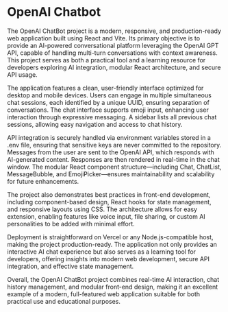 # OpenAI Chatbot
The OpenAI ChatBot project is a modern, responsive, and production-ready web application built using React and Vite. Its primary objective is to provide an AI-powered conversational platform leveraging the OpenAI GPT API, capable of handling multi-turn conversations with context awareness. This project serves as both a practical tool and a learning resource for developers exploring AI integration, modular React architecture, and secure API usage.

The application features a clean, user-friendly interface optimized for desktop and mobile devices. Users can engage in multiple simultaneous chat sessions, each identified by a unique UUID, ensuring separation of conversations. The chat interface supports emoji input, enhancing user interaction through expressive messaging. A sidebar lists all previous chat sessions, allowing easy navigation and access to chat history.

API integration is securely handled via environment variables stored in a .env file, ensuring that sensitive keys are never committed to the repository. Messages from the user are sent to the OpenAI API, which responds with AI-generated content. Responses are then rendered in real-time in the chat window. The modular React component structure—including Chat, ChatList, MessageBubble, and EmojiPicker—ensures maintainability and scalability for future enhancements.

The project also demonstrates best practices in front-end development, including component-based design, React hooks for state management, and responsive layouts using CSS. The architecture allows for easy extension, enabling features like voice input, file sharing, or custom AI personalities to be added with minimal effort.

Deployment is straightforward on Vercel or any Node.js-compatible host, making the project production-ready. The application not only provides an interactive AI chat experience but also serves as a learning tool for developers, offering insights into modern web development, secure API integration, and effective state management.

Overall, the OpenAI ChatBot project combines real-time AI interaction, chat history management, and modular front-end design, making it an excellent example of a modern, full-featured web application suitable for both practical use and educational purposes.

